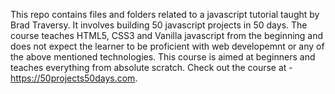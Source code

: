 This repo contains files and folders related to a javascript tutorial taught by Brad Traversy. It involves building 50 javascript projects in 50 days. The course teaches HTML5, CSS3 and Vanilla javascript from the beginning and does not expect the learner to be proficient with web developemnt or any of the above mentioned technologies. This course is aimed at beginners and teaches everything from absolute scratch.
Check out the course at - https://50projects50days.com. 
